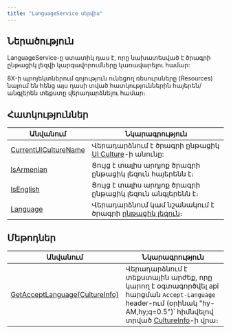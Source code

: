 ```yaml
---
title: "LanguageService սերվիս"
---
```


## Ներածություն

LanguageService-ը ստատիկ դաս է, որը նախատեսված է ծրագրի ընթացիկ լեզվի կարգավորումները կառավարելու համար: 

8X-ի պրոյեկտներում գոյություն ունեցող ռեսուրսները (Resources) նայում են հենց այս դասի տված հատկություններին հայերեն/անգլերեն տեքստը վերադարձնելու համար։

## Հատկություններ

| Անվանում | Նկարագրություն |
|----------|----------------|
| [CurrentUICultureName](LanguageService/CurrentUICultureName.md) | Վերադարձնում է ծրագրի ընթացիկ [UI Culture](https://learn.microsoft.com/en-us/dotnet/api/system.globalization.cultureinfo.currentuiculture)-ի անունը: |
| [IsArmenian](LanguageService/IsArmenian.md) | Ցույց է տալիս արդյոք ծրագրի ընթացիկ լեզուն հայերենն է։ |
| [IsEnglish](LanguageService/IsEnglish.md) | Ցույց է տալիս արդյոք ծրագրի ընթացիկ լեզուն անգլերենն է։ |
| [Language](LanguageService/Language.md) | Վերադարձնում կամ նշանակում է ծրագրի [ընթացիկ լեզուն](../types/Language.md)։ |

## Մեթոդներ

| Անվանում | Նկարագրություն |
|----------|----------------|
| [GetAcceptLanguage(CultureInfo)](LanguageService/GetAcceptLanguage.md) | Վերադարձնում է տեքստային արժեք, որը կարող է օգտագործվել api հարցման `Accept-Language` header-ում (օրինակ "hy-AM,hy;q=0.5")՝ հիմնվելով տրված [CultureInfo](https://learn.microsoft.com/en-us/dotnet/api/system.globalization.cultureinfo)-ի վրա։ |